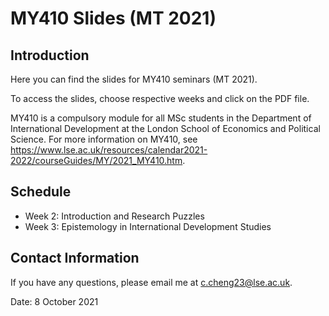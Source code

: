 # MY410 Slides (MT 2021)

## Introduction

Here you can find the slides for MY410 seminars (MT 2021).

To access the slides, choose respective weeks and click on the PDF file.

MY410 is a compulsory module for all MSc students in the Department of International Development at the London School of Economics and Political Science. For more information on MY410, see https://www.lse.ac.uk/resources/calendar2021-2022/courseGuides/MY/2021_MY410.htm.

## Schedule

- Week 2: Introduction and Research Puzzles
- Week 3: Epistemology in International Development Studies

## Contact Information

If you have any questions, please email me at c.cheng23@lse.ac.uk.

Date: 8 October 2021